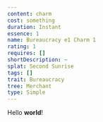 ```yaml
---
content: charm
cost: something
duration: Instant
essence: 1
name: Bureaucracy e1 Charm 1
rating: 1
requires: []
shortDescription: ~
splat: Second Sunrise
tags: []
trait: Bureaucracy
tree: Merchant
type: Simple
---
```


Hello **world**!
